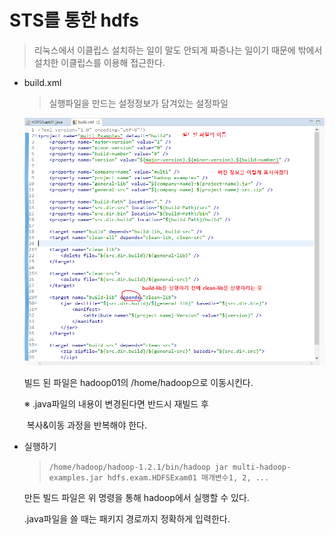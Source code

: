 # STS를 통한 hdfs

> 리눅스에서 이클립스 설치하는 일이 말도 안되게 짜증나는 일이기 때문에 밖에서 설치한 이클립스를 이용해 접근한다.

* build.xml

  > 실행파일을 만드는 설정정보가 담겨있는 설정파일

  ![](images/build설정.png)

  빌드 된 파일은 hadoop01의 /home/hadoop으로 이동시킨다.

  ※ .java파일의 내용이 변경된다면 반드시 재빌드 후 

  ​	복사&이동 과정을 반복해야 한다.

* 실행하기

  > `/home/hadoop/hadoop-1.2.1/bin/hadoop jar multi-hadoop-examples.jar hdfs.exam.HDFSExam01 매개변수1, 2, ...`

  만든 빌드 파일은 위 명령을 통해 hadoop에서 실행할 수 있다.

  .java파일을 쓸 때는 패키지 경로까지 정확하게 입력한다.

  

  ```
  
  ```